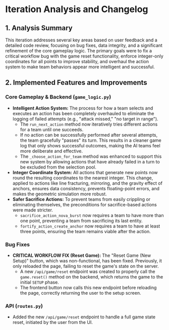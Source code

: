 # Iteration Analysis and Changelog

## 1. Analysis Summary
This iteration addresses several key areas based on user feedback and a detailed code review, focusing on bug fixes, data integrity, and a significant refinement of the core gameplay logic. The primary goals were to fix a critical workflow bug with the game reset functionality, enforce integer-only coordinates for all points to improve stability, and overhaul the action system to make team behaviors appear more intelligent and successful.

## 2. Implemented Features and Improvements

### Core Gameplay & Backend (`game_logic.py`)
-   **Intelligent Action System:** The process for how a team selects and executes an action has been completely overhauled to eliminate the logging of failed attempts (e.g., "attack missed," "no target in range").
    -   The `run_next_action` method now iteratively tries different actions for a team until one succeeds.
    -   If no action can be successfully performed after several attempts, the team gracefully "passes" its turn. This results in a cleaner game log that only shows successful outcomes, making the AI teams feel more deliberate and effective.
    -   The `_choose_action_for_team` method was enhanced to support this new system by allowing actions that have already failed in a turn to be excluded from the selection pool.
-   **Integer Coordinate System:** All actions that generate new points now round the resulting coordinates to the nearest integer. This change, applied to actions like line fracturing, mirroring, and the gravity effect of anchors, ensures data consistency, prevents floating-point errors, and makes the geometric simulation more robust.
-   **Safer Sacrifice Actions:** To prevent teams from easily crippling or eliminating themselves, the preconditions for sacrifice-based actions were made stricter.
    -   `sacrifice_action_nova_burst` now requires a team to have more than one point, preventing a team from sacrificing its last entity.
    -   `fortify_action_create_anchor` now requires a team to have at least three points, ensuring the team remains viable after the action.

### Bug Fixes
-   **CRITICAL WORKFLOW FIX (Reset Game):** The "Reset Game (New Setup)" button, which was non-functional, has been fixed. Previously, it only reloaded the page, failing to reset the game's state on the server.
    -   A new `/api/game/reset` endpoint was created to properly call the `game.reset()` method on the backend, which returns the game to the initial `SETUP` phase.
    -   The frontend button now calls this new endpoint before reloading the page, correctly returning the user to the setup screen.

### API (`routes.py`)
-   Added the new `/api/game/reset` endpoint to handle a full game state reset, initiated by the user from the UI.